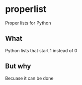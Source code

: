 # properlist
Proper lists for Python

## What

Python lists that start 1 instead of 0

## But why

Becuase it can be done
